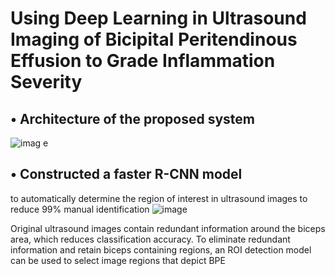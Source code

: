 # Using Deep Learning in Ultrasound Imaging of Bicipital Peritendinous Effusion to Grade Inflammation Severity

##  • Architecture of the proposed system
![imag e](https://user-images.githubusercontent.com/39873770/194925141-168415ad-84af-4b5a-9029-76d0fe60b527.png)

##  • Constructed a faster R-CNN model 
to automatically determine the region of interest in ultrasound images to reduce 99% manual identification
![image](https://user-images.githubusercontent.com/39873770/194925248-6fc25775-debc-4879-b960-942ace61ca44.png)

Original ultrasound images contain redundant information around the biceps area, which reduces classification accuracy. To eliminate redundant information and retain biceps containing regions, an ROI detection model can be used to select image regions that depict BPE
